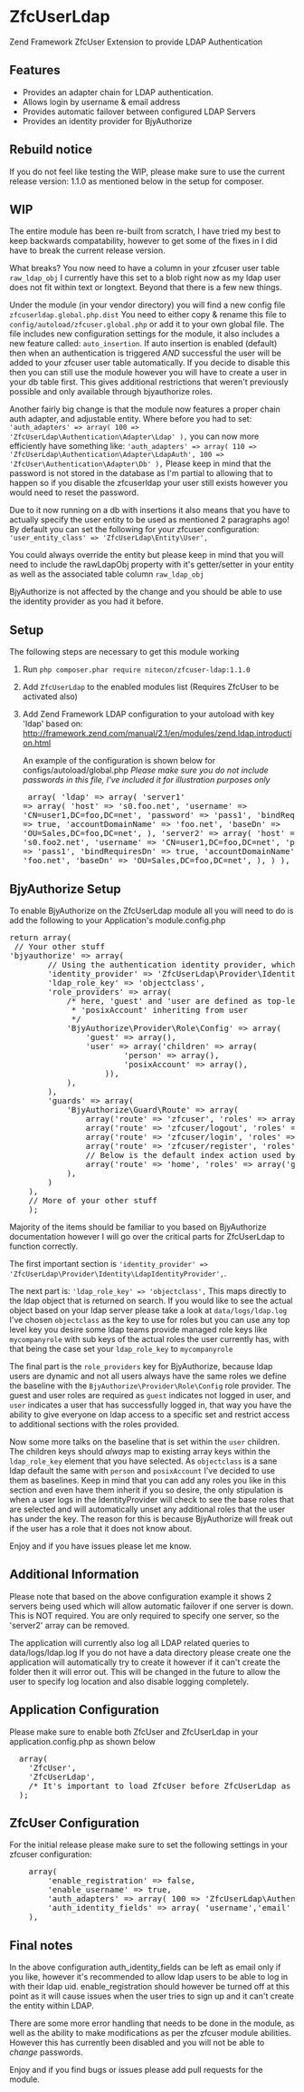 ZfcUserLdap
================

Zend Framework ZfcUser Extension to provide LDAP Authentication

## Features
- Provides an adapter chain for LDAP authentication.
- Allows login by username & email address
- Provides automatic failover between configured LDAP Servers
- Provides an identity provider for BjyAuthorize

## Rebuild notice
If you do not feel like testing the WIP, please make sure to use the current
release version: 1.1.0 as mentioned below in the setup for composer.

## WIP
The entire module has been re-built from scratch, I have tried my best 
to keep backwards compatability, however to get some of the fixes in I 
did have to break the current release version.

What breaks?  You now need to have a column in your zfcuser user table
`raw_ldap_obj`  I currently have this set to a blob right now as my ldap user
does not fit within text or longtext.  Beyond that there is a few new things.

Under the module (in your vendor directory) you will find a new config file 
`zfcuserldap.global.php.dist`  You need to either copy & rename this file to
`config/autoload/zfcuser.global.php` or add it to your own global file.
The file includes new configuration settings for the module, it also includes
a new feature called: `auto_insertion`.  If auto insertion is enabled (default)
then when an authentication is triggered *AND* successful the user will be added
to your zfcuser user table automatically.  If you decide to disable this then
you can still use the module however you will have to create a user in your db
table first.  This gives additional restrictions that weren't previously possible
and only available through bjyauthorize roles.

Another fairly big change is that the module now features a proper chain auth
adapter, and adjustable entity.  Where before you had to set: `'auth_adapters' => array( 100 => 'ZfcUserLdap\Authentication\Adapter\Ldap' ),`
you can now more efficiently have something like: `'auth_adapters' => array( 110 => 'ZfcUserLdap\Authentication\Adapter\LdapAuth', 100 => 'ZfcUser\Authentication\Adapter\Db' ),`
Please keep in mind that the password is not stored in the database as I'm partial
to allowing that to happen so if you disable the zfcuserldap your user still exists
however you would need to reset the password.

Due to it now running on a db with insertions it also means that you have to actually
specify the user entity to be used as mentioned 2 paragraphs ago!  By default you
can set the following for your zfcuser configuration: `'user_entity_class' => 'ZfcUserLdap\Entity\User',`

You could always override the entity but please keep in mind that you will need
to include the rawLdapObj property with it's getter/setter in your entity as well as the associated table column `raw_ldap_obj`

BjyAuthorize is not affected by the change and you should be able to use the
identity provider as you had it before.

## Setup

The following steps are necessary to get this module working

  1. Run `php composer.phar require nitecon/zfcuser-ldap:1.1.0`
  2. Add `ZfcUserLdap` to the enabled modules list (Requires ZfcUser to be activated also)
  3. Add Zend Framework LDAP configuration to your autoload with key 'ldap' based on:
     http://framework.zend.com/manual/2.1/en/modules/zend.ldap.introduction.html

     An example of the configuration is shown below for configs/autoload/global.php
     *Please make sure you do not include passwords in this file, I've included it
     for illustration purposes only*
    <pre class="brush:php">
    array(
    'ldap' => array(
        'server1' => array(
            'host'              => 's0.foo.net',
            'username'          => 'CN=user1,DC=foo,DC=net',
            'password'          => 'pass1',
            'bindRequiresDn'    => true,
            'accountDomainName' => 'foo.net',
            'baseDn'            => 'OU=Sales,DC=foo,DC=net',
        ),
        'server2' => array(
            'host'              => 's0.foo2.net',
            'username'          => 'CN=user1,DC=foo,DC=net',
            'password'          => 'pass1',
            'bindRequiresDn'    => true,
            'accountDomainName' => 'foo.net',
            'baseDn'            => 'OU=Sales,DC=foo,DC=net',
        ),
    )
    ),
      </pre>

## BjyAuthorize Setup

To enable BjyAuthorize on the ZfcUserLdap module all you will need to do is add the
following to your Application's module.config.php

<pre class="brush:php">
return array(
 // Your other stuff
'bjyauthorize' => array(
        // Using the authentication identity provider, which basically reads the roles from the auth service's identity
        'identity_provider' => 'ZfcUserLdap\Provider\Identity\LdapIdentityProvider',
        'ldap_role_key' => 'objectclass',
        'role_providers' => array(
            /* here, 'guest' and 'user are defined as top-level roles, with
             * 'posixAccount' inheriting from user
             */
            'BjyAuthorize\Provider\Role\Config' => array(
                'guest' => array(),
                'user' => array('children' => array(
                        'person' => array(),
                        'posixAccount' => array(),
                    )),
            ),
        ),
        'guards' => array(
            'BjyAuthorize\Guard\Route' => array(
                array('route' => 'zfcuser', 'roles' => array('posixAccount')),
                array('route' => 'zfcuser/logout', 'roles' => array('posixAccount')),
                array('route' => 'zfcuser/login', 'roles' => array('guest')),
                array('route' => 'zfcuser/register', 'roles' => array('guest')),
                // Below is the default index action used by the ZendSkeletonApplication
                array('route' => 'home', 'roles' => array('guest', 'person')),
            ),
        )
    ),
    // More of your other stuff
    );
</pre>

Majority of the items should be familiar to you based on BjyAuthorize documentation however
I will go over the critical parts for ZfcUserLdap to function correctly.  

The first important
section is `'identity_provider' => 'ZfcUserLdap\Provider\Identity\LdapIdentityProvider',`.

The next part is: `'ldap_role_key' => 'objectclass',`
This maps directly to the ldap object that is returned on search.  If you would like to see the
actual object based on your ldap server please take a look at `data/logs/ldap.log`
I've chosen `objectclass` as the key to use for roles but you can use any top level key you desire
some ldap teams provide managed role keys like `mycompanyrole` with sub keys of the actual roles the
user currently has, with that being the case set your `ldap_role_key` to `mycompanyrole`

The final part is the `role_providers` key for BjyAuthorize, because ldap users are dynamic and not
all users always have the same roles we define the baseline with the `BjyAuthorize\Provider\Role\Config`
role provider.  The guest and user roles are required as `guest` indicates not logged in user, and `user`
indicates a user that has successfully logged in, that way you have the ability to give everyone on ldap
access to a specific set and restrict access to additional sections with the roles provided.

Now some more talks on the baseline that is set within the `user` children.  The children keys should 
*always* map to existing array keys within the `ldap_role_key` element that you have selected.  As 
`objectclass` is a sane ldap default the same with `person` and `posixAccount` I've decided to use them
as baselines.  Keep in mind that you can add any roles you like in this section and even have them inherit
if you so desire, the only stipulation is when a user logs in the IdentityProvider will check to see the base
roles that are selected and will automatically unset any additional roles that the user has under the key.
The reason for this is because BjyAuthorize will freak out if the user has a role that it does not know about.

Enjoy and if you have issues please let me know.

## Additional Information

Please note that based on the above configuration example it shows 2 servers being
used which will allow automatic failover if one server is down.  This is NOT required.
You are only required to specify one server, so the 'server2' array can be removed.

The application will currently also log all LDAP related queries to data/logs/ldap.log
If you do not have a data directory please create one the application will automatically
try to create it however if it can't create the folder then it will error out.  This will
be changed in the future to allow the user to specify log location and also disable logging
completely.

## Application Configuration
Please make sure to enable both ZfcUser and ZfcUserLdap in your application.config.php as
shown below

<pre class="brush:php">
  array(
    'ZfcUser',
    'ZfcUserLdap',
    /* It's important to load ZfcUser before ZfcUserLdap as ZfcUserLdap is an addon to ZfcUser */
  );
</pre>

## ZfcUser Configuration

For the initial release please make sure to set the following settings in your
zfcuser configuration:
<pre class="brush:php">
    array(
        'enable_registration' => false,
        'enable_username' => true,
        'auth_adapters' => array( 100 => 'ZfcUserLdap\Authentication\Adapter\Ldap' ),
        'auth_identity_fields' => array( 'username','email' ),
    ),
</pre>

## Final notes

In the above configuration auth_identity_fields can be left as email only if you like,
however it's recommended to allow ldap users to be able to log in with their ldap uid.
enable_registration should however be turned off at this point as it will cause issues
when the user tries to sign up and it can't create the entity within LDAP.

There are some more error handling that needs to be done in the module, as well as
the ability to make modifications as per the zfcuser module abilities.  However this
has currently been disabled and you will not be able to *change* passwords.

Enjoy and if you find bugs or issues please add pull requests for the module.
